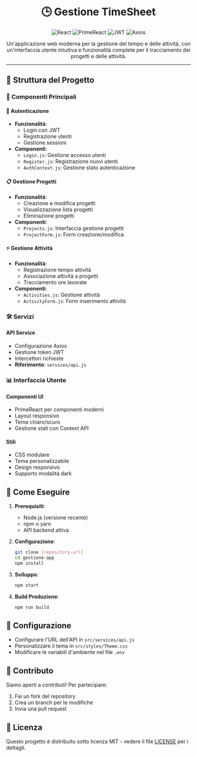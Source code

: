 <div align="center">
  <h1>🕒 Gestione TimeSheet</h1>
  <p>
    <img src="https://img.shields.io/badge/React-18.3.1-61DAFB?style=for-the-badge&logo=react" alt="React">
    <img src="https://img.shields.io/badge/PrimeReact-10.5.1-6366F1?style=for-the-badge&logo=react" alt="PrimeReact">
    <img src="https://img.shields.io/badge/JWT-Authentication-000000?style=for-the-badge&logo=jsonwebtokens" alt="JWT">
    <img src="https://img.shields.io/badge/Axios-1.6.7-5A29E4?style=for-the-badge&logo=axios" alt="Axios">
  </p>
</div>

<div align="center">
  <p>Un'applicazione web moderna per la gestione del tempo e delle attività, con un'interfaccia utente intuitiva e funzionalità complete per il tracciamento dei progetti e delle attività.</p>
</div>

---

## 📁 Struttura del Progetto

### 🎯 Componenti Principali

#### 🔐 Autenticazione
- **Funzionalità**:
  - Login con JWT
  - Registrazione utenti
  - Gestione sessioni
- **Componenti**:
  - `Login.js`: Gestione accesso utenti
  - `Register.js`: Registrazione nuovi utenti
  - `AuthContext.js`: Gestione stato autenticazione

#### 📋 Gestione Progetti
- **Funzionalità**:
  - Creazione e modifica progetti
  - Visualizzazione lista progetti
  - Eliminazione progetti
- **Componenti**:
  - `Projects.js`: Interfaccia gestione progetti
  - `ProjectForm.js`: Form creazione/modifica

#### ⚡ Gestione Attività
- **Funzionalità**:
  - Registrazione tempo attività
  - Associazione attività a progetti
  - Tracciamento ore lavorate
- **Componenti**:
  - `Activities.js`: Gestione attività
  - `ActivityForm.js`: Form inserimento attività

### 🛠 Servizi

#### API Service
- Configurazione Axios
- Gestione token JWT
- Intercettori richieste
- **Riferimento**: `services/api.js`

### 📊 Interfaccia Utente

#### Componenti UI
- PrimeReact per componenti moderni
- Layout responsivo
- Tema chiaro/scuro
- Gestione stati con Context API

#### Stili
- CSS modulare
- Tema personalizzabile
- Design responsivo
- Supporto modalità dark

## 🚀 Come Eseguire

1. **Prerequisiti**:
   - Node.js (versione recente)
   - npm o yarn
   - API backend attiva

2. **Configurazione**:
   ```bash
   git clone [repository-url]
   cd gestione-app
   npm install
   ```

3. **Sviluppo**:
   ```bash
   npm start
   ```

4. **Build Produzione**:
   ```bash
   npm run build
   ```

## 🔧 Configurazione

- Configurare l'URL dell'API in `src/services/api.js`
- Personalizzare il tema in `src/styles/Theme.css`
- Modificare le variabili d'ambiente nel file `.env`

## 🤝 Contributo

Siamo aperti a contributi! Per partecipare:
1. Fai un fork del repository
2. Crea un branch per le modifiche
3. Invia una pull request

## 📜 Licenza

Questo progetto è distribuito sotto licenza MIT - vedere il file [LICENSE](LICENSE) per i dettagli.